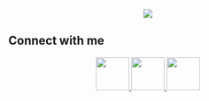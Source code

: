 <div align="center">
  <img src="https://images.velog.io/images/hjh040302/post/c6139588-272e-4f74-845a-ed5b7f8b80b7/%E1%84%91%E1%85%B3%E1%84%85%E1%85%A9%E1%84%91%E1%85%B5%E1%86%AF1.jpg">
</div>


## Connect with me  
<div align="center">
<a href="https://github.com/Hong-JunHyeok" target="_blank">
<img src="https://github.githubassets.com/images/modules/logos_page/Octocat.png" width="60" />
</a>
<a href="https://www.instagram.com/ramen__killer" target="_blank">
<img src="https://www.edigitalagency.com.au/wp-content/uploads/instagram-logo-svg-vector-for-print.svg" width="60" />
</a>
<a href="https://www.facebook.com/programmingHong" target="_blank">
<img src="https://upload.wikimedia.org/wikipedia/commons/thumb/c/cd/Facebook_logo_%28square%29.png/480px-Facebook_logo_%28square%29.png" width="60" />
</a>  
</div>
  
